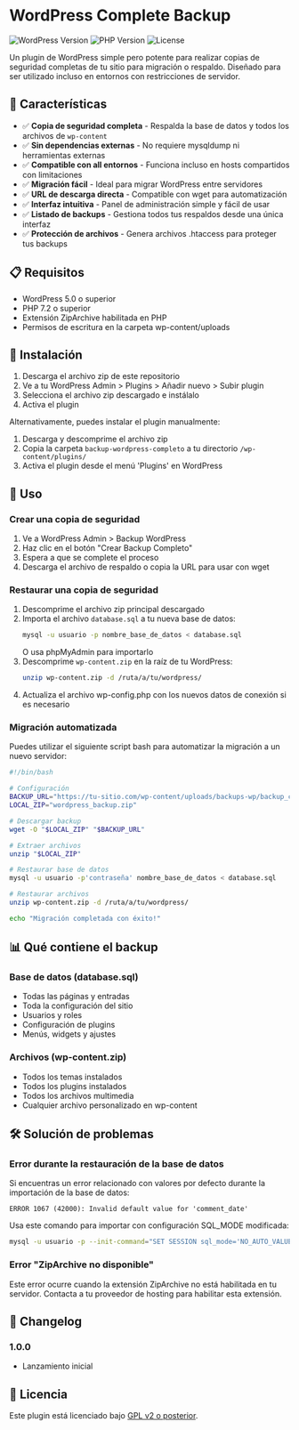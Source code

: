 # WordPress Complete Backup

![WordPress Version](https://img.shields.io/badge/WordPress-5.0%2B-blue)
![PHP Version](https://img.shields.io/badge/PHP-7.2%2B-green)
![License](https://img.shields.io/badge/License-GPL%20v2-orange)

Un plugin de WordPress simple pero potente para realizar copias de seguridad completas de tu sitio para migración o respaldo. Diseñado para ser utilizado incluso en entornos con restricciones de servidor.

## 🌟 Características

- ✅ **Copia de seguridad completa** - Respalda la base de datos y todos los archivos de `wp-content`
- ✅ **Sin dependencias externas** - No requiere mysqldump ni herramientas externas
- ✅ **Compatible con all entornos** - Funciona incluso en hosts compartidos con limitaciones
- ✅ **Migración fácil** - Ideal para migrar WordPress entre servidores
- ✅ **URL de descarga directa** - Compatible con wget para automatización
- ✅ **Interfaz intuitiva** - Panel de administración simple y fácil de usar
- ✅ **Listado de backups** - Gestiona todos tus respaldos desde una única interfaz
- ✅ **Protección de archivos** - Genera archivos .htaccess para proteger tus backups

## 📋 Requisitos

- WordPress 5.0 o superior
- PHP 7.2 o superior
- Extensión ZipArchive habilitada en PHP
- Permisos de escritura en la carpeta wp-content/uploads

## 🚀 Instalación

1. Descarga el archivo zip de este repositorio
2. Ve a tu WordPress Admin > Plugins > Añadir nuevo > Subir plugin
3. Selecciona el archivo zip descargado e instálalo
4. Activa el plugin

Alternativamente, puedes instalar el plugin manualmente:

1. Descarga y descomprime el archivo zip
2. Copia la carpeta `backup-wordpress-completo` a tu directorio `/wp-content/plugins/`
3. Activa el plugin desde el menú 'Plugins' en WordPress

## 📝 Uso

### Crear una copia de seguridad

1. Ve a WordPress Admin > Backup WordPress
2. Haz clic en el botón "Crear Backup Completo"
3. Espera a que se complete el proceso
4. Descarga el archivo de respaldo o copia la URL para usar con wget

### Restaurar una copia de seguridad

1. Descomprime el archivo zip principal descargado
2. Importa el archivo `database.sql` a tu nueva base de datos:
   ```bash
   mysql -u usuario -p nombre_base_de_datos < database.sql
   ```
   O usa phpMyAdmin para importarlo
3. Descomprime `wp-content.zip` en la raíz de tu WordPress:
   ```bash
   unzip wp-content.zip -d /ruta/a/tu/wordpress/
   ```
4. Actualiza el archivo wp-config.php con los nuevos datos de conexión si es necesario

### Migración automatizada

Puedes utilizar el siguiente script bash para automatizar la migración a un nuevo servidor:

```bash
#!/bin/bash

# Configuración
BACKUP_URL="https://tu-sitio.com/wp-content/uploads/backups-wp/backup_completo_YYYYMMDD_HHMMSS.zip"
LOCAL_ZIP="wordpress_backup.zip"

# Descargar backup
wget -O "$LOCAL_ZIP" "$BACKUP_URL"

# Extraer archivos
unzip "$LOCAL_ZIP"

# Restaurar base de datos
mysql -u usuario -p'contraseña' nombre_base_de_datos < database.sql

# Restaurar archivos
unzip wp-content.zip -d /ruta/a/tu/wordpress/

echo "Migración completada con éxito!"
```

## 📊 Qué contiene el backup

### Base de datos (database.sql)
- Todas las páginas y entradas
- Toda la configuración del sitio
- Usuarios y roles
- Configuración de plugins
- Menús, widgets y ajustes

### Archivos (wp-content.zip)
- Todos los temas instalados
- Todos los plugins instalados
- Todos los archivos multimedia
- Cualquier archivo personalizado en wp-content

## 🛠️ Solución de problemas

### Error durante la restauración de la base de datos

Si encuentras un error relacionado con valores por defecto durante la importación de la base de datos:

```
ERROR 1067 (42000): Invalid default value for 'comment_date'
```

Usa este comando para importar con configuración SQL_MODE modificada:

```bash
mysql -u usuario -p --init-command="SET SESSION sql_mode='NO_AUTO_VALUE_ON_ZERO';" base_de_datos < database.sql
```

### Error "ZipArchive no disponible"

Este error ocurre cuando la extensión ZipArchive no está habilitada en tu servidor. Contacta a tu proveedor de hosting para habilitar esta extensión.

## 🔄 Changelog

### 1.0.0
- Lanzamiento inicial

## 📜 Licencia

Este plugin está licenciado bajo [GPL v2 o posterior](https://www.gnu.org/licenses/gpl-2.0.html).


